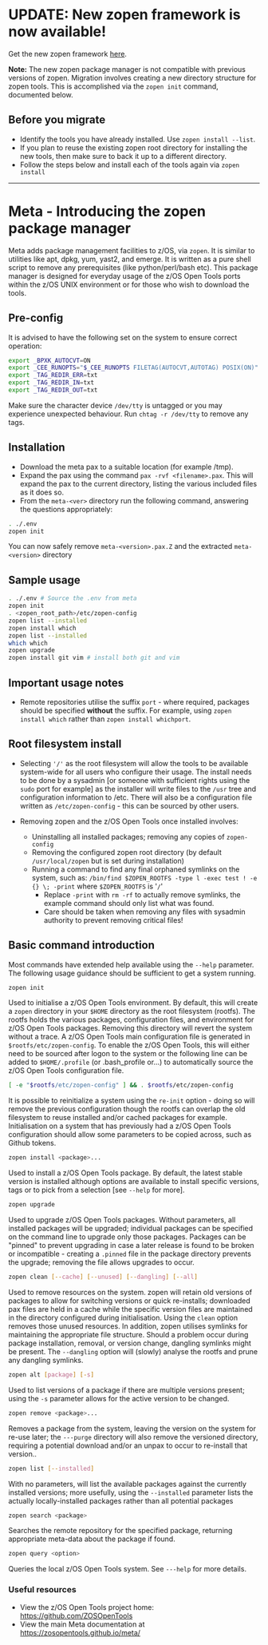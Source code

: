 # UPDATE: New zopen framework is now available!

Get the new zopen framework [here](https://github.com/ZOSOpenTools/meta/releases).

**Note:** The new zopen package manager is not compatible with previous versions of zopen. Migration involves creating a new directory structure for zopen tools. This is accomplished via the `zopen init` command, documented below.

## Before you migrate

* Identify the tools you have already installed. Use `zopen install --list`.
* If you plan to reuse the existing zopen root directory for installing the new tools, then make sure to back it up to a different directory.
* Follow the steps below and install each of the tools again via `zopen install`

---

# Meta - Introducing the zopen package manager

Meta adds package management facilities to z/OS, via `zopen`. It is similar to utilities like apt, dpkg, yum, yast2, and emerge. It is written as a pure shell script to remove any prerequisites (like python/perl/bash etc).
This package manager is designed for everyday usage of the z/OS Open Tools ports within the z/OS UNIX environment or for those who wish to download the tools.

## Pre-config

It is advised to have the following set on the system to ensure correct operation:

```bash
export _BPXK_AUTOCVT=ON
export _CEE_RUNOPTS="$_CEE_RUNOPTS FILETAG(AUTOCVT,AUTOTAG) POSIX(ON)"
export _TAG_REDIR_ERR=txt
export _TAG_REDIR_IN=txt
export _TAG_REDIR_OUT=txt
```

Make sure the character device `/dev/tty` is untagged or you may experience unexpected behaviour. Run `chtag -r /dev/tty` to remove any tags.

## Installation

* Download the meta pax to a suitable location (for example /tmp).
* Expand the pax using the command `pax -rvf <filename>.pax`.  This will expand the pax to the current directory, listing the various included files as it does so.
* From the `meta-<ver>` directory run the following command, answering the questions appropriately:

```bash
. ./.env
zopen init
```

You can now safely remove `meta-<version>.pax.Z` and the extracted `meta-<version>` directory

## Sample usage

```bash
. ./.env # Source the .env from meta
zopen init
. <zopen_root_path>/etc/zopen-config
zopen list --installed
zopen install which
zopen list --installed
which which
zopen upgrade
zopen install git vim # install both git and vim
```

## Important usage notes

* Remote repositories utilise the suffix `port` - where required, packages should be specified **without** the suffix. For example, using `zopen install which` rather than `zopen install whichport`.

## Root filesystem install

* Selecting `'/'` as the root filesystem will allow the tools to be available system-wide for all users who configure their usage. The install needs to be done by a sysadmin [or someone with sufficient rights using the `sudo` port for example] as the installer will write files to the `/usr` tree and configuration information to /etc. There will also be a configuration file written as `/etc/zopen-config` - this can be sourced by other users.

* Removing zopen and the z/OS Open Tools once installed involves:
  * Uninstalling all installed packages; removing any copies of `zopen-config`
  * Removing the configured zopen root directory (by default `/usr/local/zopen` but is set during installation)
  * Running a command to find any final orphaned symlinks on the system, such as: `/bin/find $ZOPEN_ROOTFS -type l -exec test ! -e {} \; -print`
    where `$ZOPEN_ROOTFS` is '`/`'
    * Replace `-print` with `rm -rf` to actually remove symlinks, the example command should only list what was found.
    * Care should be taken when removing any files with sysadmin authority to prevent removing critical files!

## Basic command introduction

Most commands have extended help available using the `--help` parameter.  The following usage guidance should be sufficient to get a system running.

```bash
zopen init
```

Used to initialise a z/OS Open Tools environment. By default, this will create a `zopen` directory in your `$HOME` directory as the root filesystem (rootfs).  The rootfs holds the various packages, configuration files, and environment for z/OS Open Tools packages. Removing this directory will revert the system without a trace.  A z/OS Open Tools main configuration file is generated in `$rootfs/etc/zopen-config`. To enable the z/OS Open Tools, this will either need to be sourced after logon to the system or the following line can be added to `$HOME/.profile` (or .bash_profile or...) to automatically source the z/OS Open Tools configuration file.

```bash
[ -e "$rootfs/etc/zopen-config" ] && . $rootfs/etc/zopen-config
```

It is possible to reinitialize a system using the `re-init` option - doing so will remove the previous configuration though the rootfs can overlap the old filesystem to reuse installed and/or cached packages for example.  Initialisation on a system that has previously had a z/OS Open Tools configuration should allow some parameters to be copied across, such as Github tokens.

```bash
zopen install <package>...
```

Used to install a z/OS Open Tools package.  By default, the latest stable version is installed although options are available to install specific versions, tags or to pick from a selection [see `--help` for more].

```bash
zopen upgrade
```

Used to upgrade z/OS Open Tools packages.  Without parameters, all installed packages will be upgraded; individual packages can be specified on the command line to upgrade only those packages.  Packages can be "pinned" to prevent upgrading in case a later release is found to be broken or incompatible - creating a `.pinned` file in the package directory prevents the upgrade; removing the file allows upgrades to occur.

```bash
zopen clean [--cache] [--unused] [--dangling] [--all]
```

Used to remove resources on the system.  zopen will retain old versions of packages to allow for switching versions or quick re-installs; downloaded pax files are held in a cache while the specific version files are maintained in the directory configured during initialisation.  Using the `clean` option removes those unused resources.  In addition, zopen utilises symlinks for maintaining the appropriate file structure. Should a problem occur during package installation, removal, or version change, dangling symlinks might be present. The `--dangling` option will (slowly) analyse the rootfs and prune any dangling symlinks.

```bash
zopen alt [package] [-s]
```

Used to list versions of a package if there are multiple versions present; using the `-s` parameter allows for the active version to be changed.

```bash
zopen remove <package>...
```

Removes a package from the system, leaving the version on the system for re-use later; the `---purge` directory will also remove the versioned directory, requiring a potential download and/or an unpax to occur to re-install that version..

```bash
zopen list [--installed]
```

With no parameters, will list the available packages against the currently installed versions; more usefully, using the `--installed` parameter lists the actually locally-installed packages rather than all potential packages

```bash
zopen search <package>
```

Searches the remote repository for the specified package, returning appropriate meta-data about the package if found.

```bash
zopen query <option>
```

Queries the local z/OS Open Tools system. See `---help` for more details.

### Useful resources

* View the z/OS Open Tools project home: https://github.com/ZOSOpenTools
* View the main Meta documentation at https://zosopentools.github.io/meta/
